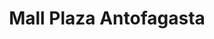 ---
title: "Mall Plaza Antofagasta"
url: /antofagasta/mall-plaza-antofagasta/
shop: centro comercial
---